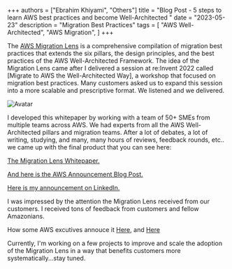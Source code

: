 +++
authors = ["Ebrahim Khiyami", "Others"]
title = "Blog Post - 5 steps to learn AWS best practices and become Well-Architected "
date = "2023-05-23"
description = "Migration Best Practices"
tags = [
    "AWS Well-Architected",
    "AWS Migration",
]
+++


The [AWS Migration Lens](https://docs.aws.amazon.com/wellarchitected/latest/migration-lens/migration-lens.html ) is a comprehensive compilation of migration best practices that extends the six pillars, the design principles, and the best practices of the AWS Well-Architected Framework. The idea of the Migration Lens came after I delivered a session at re:Invent 2022 called [Migrate to AWS the Well-Architected Way], a workshop that focused on migration best practices. Many customers asked us to expand this session into a more scalable and prescriptive format. We listened and we delivered.



![Avatar](/Users/ekhiyami/personal/static/images/avatar.jpg)




I developed this whitepaper by working with a team of 50+ SMEs from multiple teams across AWS. We had experts from all the AWS Well-Architected pillars and migration teams. After a lot of debates, a lot of writing, studying, and many, many hours of reviews, feedback rounds, etc.. we came up with the final product that you can see here:

[The Migration Lens Whitepaper.](https://docs.aws.amazon.com/wellarchitected/latest/migration-lens/migration-lens.html )

[And here is the AWS Announcement Blog Post. ](https://aws.amazon.com/blogs/mt/announcing-aws-well-architected-migration-lens/)

[Here is my announcement on LinkedIn.](https://www.linkedin.com/feed/update/urn:li:activity:7155987327771701249//)


I was impressed by the attention the Migration Lens received from our customers. I received tons of feedback from customers and fellow Amazonians.

How some AWS excutives annouce it [Here](https://twitter.com/JBKRATZ/status/1752055461187072125/), and [Here](https://twitter.com/danilop/status/1750525936418885724)


Currently, I'm working on a few projects to improve and scale the adoption of the Migration Lens in a way that benefits customers more systematically...stay tuned.



